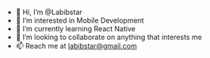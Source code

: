 - 👋 Hi, I’m @Labibstar
- 👀 I’m interested in Mobile Development
- 🌱 I’m currently learning React Native
- 💞️ I’m looking to collaborate on anything that interests me
- 📫 Reach me at labibstar@gmail.com

